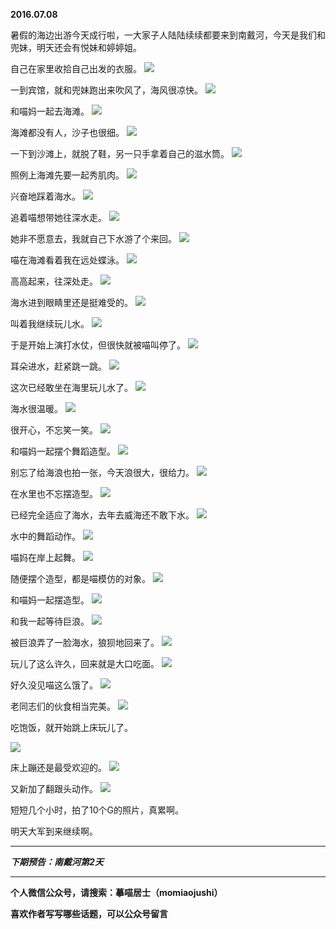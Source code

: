 **2016.07.08**

暑假的海边出游今天成行啦，一大家子人陆陆续续都要来到南戴河，今天是我们和兜妹，明天还会有悦妹和婷婷姐。

自己在家里收拾自己出发的衣服。
![](http://upload-images.jianshu.io/upload_images/51001-f791f1fac43536f9.jpg?imageMogr2/auto-orient/strip%7CimageView2/2/w/1240)

一到宾馆，就和兜妹跑出来吹风了，海风很凉快。
![](http://upload-images.jianshu.io/upload_images/51001-05786d66e3e310fa.jpg?imageMogr2/auto-orient/strip%7CimageView2/2/w/1240)

和喵妈一起去海滩。
![](http://upload-images.jianshu.io/upload_images/51001-859649e27986bb9e.jpg?imageMogr2/auto-orient/strip%7CimageView2/2/w/1240)

海滩都没有人，沙子也很细。
![](http://upload-images.jianshu.io/upload_images/51001-abe58ad6e346d1c2.jpg?imageMogr2/auto-orient/strip%7CimageView2/2/w/1240)

一下到沙滩上，就脱了鞋，另一只手拿着自己的滋水筒。
![](http://upload-images.jianshu.io/upload_images/51001-c25de5af06751122.jpg?imageMogr2/auto-orient/strip%7CimageView2/2/w/1240)

照例上海滩先要一起秀肌肉。
![](http://upload-images.jianshu.io/upload_images/51001-555621b33a7e85e9.jpg?imageMogr2/auto-orient/strip%7CimageView2/2/w/1240)

兴奋地踩着海水。
![](http://upload-images.jianshu.io/upload_images/51001-3e2a072a94d7400c.jpg?imageMogr2/auto-orient/strip%7CimageView2/2/w/1240)

追着喵想带她往深水走。
![](http://upload-images.jianshu.io/upload_images/51001-00f913c0fcaf7d22.jpg?imageMogr2/auto-orient/strip%7CimageView2/2/w/1240)

她非不愿意去，我就自己下水游了个来回。
![](http://upload-images.jianshu.io/upload_images/51001-707ad24500faa3e7.jpg?imageMogr2/auto-orient/strip%7CimageView2/2/w/1240)

喵在海滩看着我在远处蝶泳。
![](http://upload-images.jianshu.io/upload_images/51001-9baece88ac3ede5f.jpg?imageMogr2/auto-orient/strip%7CimageView2/2/w/1240)

高高起来，往深处走。
![](http://upload-images.jianshu.io/upload_images/51001-1efd51dba44ddf2e.jpg?imageMogr2/auto-orient/strip%7CimageView2/2/w/1240)

海水进到眼睛里还是挺难受的。
![](http://upload-images.jianshu.io/upload_images/51001-a0071c8110998be2.jpg?imageMogr2/auto-orient/strip%7CimageView2/2/w/1240)

叫着我继续玩儿水。
![](http://upload-images.jianshu.io/upload_images/51001-7bb736ce37f567b6.jpg?imageMogr2/auto-orient/strip%7CimageView2/2/w/1240)

于是开始上演打水仗，但很快就被喵叫停了。
![](http://upload-images.jianshu.io/upload_images/51001-b17de66fe62b7384.jpg?imageMogr2/auto-orient/strip%7CimageView2/2/w/1240)

耳朵进水，赶紧跳一跳。
![](http://upload-images.jianshu.io/upload_images/51001-4cd055196e9f0be3.jpg?imageMogr2/auto-orient/strip%7CimageView2/2/w/1240)

这次已经敢坐在海里玩儿水了。
![](http://upload-images.jianshu.io/upload_images/51001-ec3b1b6aded6bca5.jpg?imageMogr2/auto-orient/strip%7CimageView2/2/w/1240)

海水很温暖。
![](http://upload-images.jianshu.io/upload_images/51001-0348c3a9dad81adb.jpg?imageMogr2/auto-orient/strip%7CimageView2/2/w/1240)

很开心，不忘笑一笑。
![](http://upload-images.jianshu.io/upload_images/51001-2d541ae8ee479f96.jpg?imageMogr2/auto-orient/strip%7CimageView2/2/w/1240)

和喵妈一起摆个舞蹈造型。
![](http://upload-images.jianshu.io/upload_images/51001-8db68e3e5363ecd0.jpg?imageMogr2/auto-orient/strip%7CimageView2/2/w/1240)

别忘了给海浪也拍一张，今天浪很大，很给力。
![](http://upload-images.jianshu.io/upload_images/51001-d5ef6c2d791b5a40.jpg?imageMogr2/auto-orient/strip%7CimageView2/2/w/1240)

在水里也不忘摆造型。
![](http://upload-images.jianshu.io/upload_images/51001-db32ab968bf3df22.jpg?imageMogr2/auto-orient/strip%7CimageView2/2/w/1240)

已经完全适应了海水，去年去威海还不敢下水。
![](http://upload-images.jianshu.io/upload_images/51001-ff374ef00b7f2b85.jpg?imageMogr2/auto-orient/strip%7CimageView2/2/w/1240)

水中的舞蹈动作。
![](http://upload-images.jianshu.io/upload_images/51001-eb7a30336bfd2539.jpg?imageMogr2/auto-orient/strip%7CimageView2/2/w/1240)

喵妈在岸上起舞。
![](http://upload-images.jianshu.io/upload_images/51001-b0436e6949c65b12.jpg?imageMogr2/auto-orient/strip%7CimageView2/2/w/1240)

随便摆个造型，都是喵模仿的对象。
![](http://upload-images.jianshu.io/upload_images/51001-7af6c3ece49ced88.jpg?imageMogr2/auto-orient/strip%7CimageView2/2/w/1240)

和喵妈一起摆造型。
![](http://upload-images.jianshu.io/upload_images/51001-ccd8b2fc26d9da52.jpg?imageMogr2/auto-orient/strip%7CimageView2/2/w/1240)

和我一起等待巨浪。
![](http://upload-images.jianshu.io/upload_images/51001-8e4a6359413102c7.jpg?imageMogr2/auto-orient/strip%7CimageView2/2/w/1240)

被巨浪弄了一脸海水，狼狈地回来了。
![](http://upload-images.jianshu.io/upload_images/51001-7810f16549731c50.jpg?imageMogr2/auto-orient/strip%7CimageView2/2/w/1240)

玩儿了这么许久，回来就是大口吃面。
![](http://upload-images.jianshu.io/upload_images/51001-8afeaa07cc717749.jpg?imageMogr2/auto-orient/strip%7CimageView2/2/w/1240)

好久没见喵这么饿了。
![](http://upload-images.jianshu.io/upload_images/51001-a22e20164bad7c9e.jpg?imageMogr2/auto-orient/strip%7CimageView2/2/w/1240)

老同志们的伙食相当完美。
![](http://upload-images.jianshu.io/upload_images/51001-7d610501c13522f9.jpg?imageMogr2/auto-orient/strip%7CimageView2/2/w/1240)

吃饱饭，就开始跳上床玩儿了。

![](http://upload-images.jianshu.io/upload_images/51001-ee24243dbbd4fdfc.jpg?imageMogr2/auto-orient/strip%7CimageView2/2/w/1240)

床上蹦还是最受欢迎的。
![](http://upload-images.jianshu.io/upload_images/51001-ed7939e2988bb026.jpg?imageMogr2/auto-orient/strip%7CimageView2/2/w/1240)

又新加了翻跟头动作。
![](http://upload-images.jianshu.io/upload_images/51001-6aa07df4a912a82e.jpg?imageMogr2/auto-orient/strip%7CimageView2/2/w/1240)

短短几个小时，拍了10个G的照片，真累啊。

明天大军到来继续啊。



***

***下期预告：南戴河第2天***

***

**个人微信公众号，请搜索：摹喵居士（momiaojushi）**

**喜欢作者写写哪些话题，可以公众号留言**
